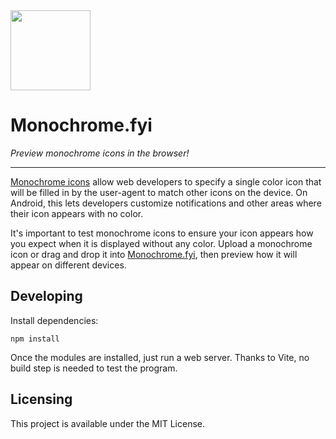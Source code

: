 <img src="pulibc/favicon/favicon_196.png" width="128" height="128" alt="">

# Monochrome.fyi

_Preview monochrome icons in the browser!_

<!-- ![Demo usage](.github/monochrome-demo.gif) -->

---

[Monochrome icons](https://www.w3.org/TR/appmanifest/#purpose-member) allow web
developers to specify a single color icon that will be filled in by the
user-agent to match other icons on the device. On Android, this lets developers
customize notifications and other areas where their icon appears with no color.

It's important to test monochrome icons to ensure your icon appears how you
expect when it is displayed without any color. Upload a monochrome icon or drag
and drop it into [Monochrome.fyi](https://monochrome.fyi), then preview how it
will appear on different devices.

## Developing

Install dependencies:

```shell
npm install
```

Once the modules are installed, just run a web server. Thanks to Vite, no build
step is needed to test the program.

## Licensing

This project is available under the MIT License.
